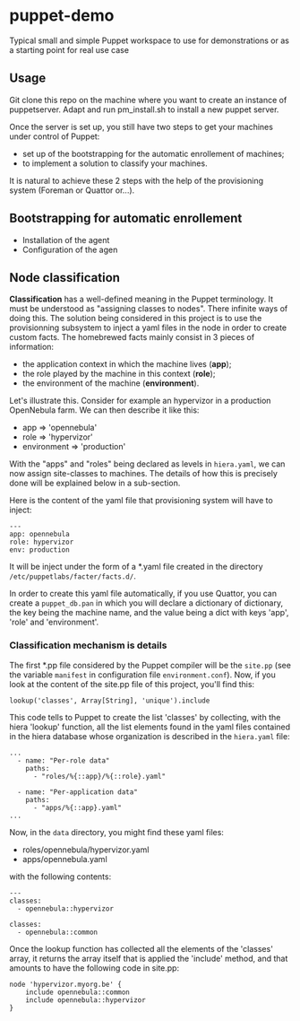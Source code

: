 # puppet-demo
Typical small and simple Puppet workspace to use for demonstrations or as a starting point for real use case

## Usage

Git clone this repo on the machine where you want to create an instance of puppetserver.
Adapt and run pm_install.sh to install a new puppet server.

Once the server is set up, you still have two steps to get your machines under control of Puppet:
- set up of the bootstrapping for the automatic enrollement of machines;
- to implement a solution to classify your machines.

It is natural to achieve these 2 steps with the help of the provisioning system (Foreman or Quattor or...).

## Bootstrapping for automatic enrollement

- Installation of the agent
- Configuration of the agen

## Node classification

**Classification** has a well-defined meaning in the Puppet terminology. It must be understood as "assigning classes to nodes".
There infinite ways of doing this. The solution being considered in this project is to use the provisionning subsystem to inject a yaml files in the node in order to create custom facts. The homebrewed facts mainly consist in 3 pieces of information:
- the application context in which the machine lives (**app**);
- the role played by the machine in this context (**role**);
- the environment of the machine (**environment**).

Let's illustrate this. Consider for example an hypervizor in a production OpenNebula farm. We can then describe it like this:
* app => 'opennebula'
* role => 'hypervizor'
* environment => 'production'

With the "apps" and "roles" being declared as levels in ```hiera.yaml```, we can now assign site-classes to machines. The details of how this is precisely done will be explained below in a sub-section.

Here is the content of the yaml file that provisioning system will have to inject:

```
---
app: opennebula
role: hypervizor
env: production
```

It will be inject under the form of a *.yaml file created in the directory ```/etc/puppetlabs/facter/facts.d/```.

In order to create this yaml file automatically, if you use Quattor, you can create a ```puppet_db.pan``` in which you will declare a dictionary of dictionary, the key being the machine name, and the value being a dict with keys 'app', 'role' and 'environment'.

### Classification mechanism is details

The first *.pp file considered by the Puppet compiler will be the ```site.pp``` (see the variable ```manifest``` in configuration file ```environment.conf```). Now, if you look at the content of the site.pp file of this project, you'll find this:

```
lookup('classes', Array[String], 'unique').include
```

This code tells to Puppet to create the list 'classes' by collecting, with the hiera 'lookup' function, all the list elements found in the yaml files contained in the hiera database whose organization is described in the ```hiera.yaml``` file:

```
...
  - name: "Per-role data"
    paths:
      - "roles/%{::app}/%{::role}.yaml"

  - name: "Per-application data"
    paths:
      - "apps/%{::app}.yaml"
...
```

Now, in the ```data``` directory, you might find these yaml files:
- roles/opennebula/hypervizor.yaml
- apps/opennebula.yaml

with the following contents:

```
---
classes:
  - opennebula::hypervizor
```

```
classes:
  - opennebula::common
```

Once the lookup function has collected all the elements of the 'classes' array, it returns the array itself that is applied the 'include' method, and that amounts to have the following code in site.pp:

```
node 'hypervizor.myorg.be' {
    include opennebula::common
    include opennebula::hypervizor
}
```


